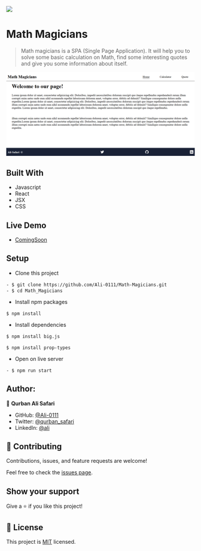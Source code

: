 [![](https://img.shields.io/badge/Microverse-blueviolet)](https://www.microverse.org/?grsf=04r25h)

# Math Magicians
> Math magicians is a SPA (Single Page Application). It will help you
to solve some basic calculation on Math, find some interesting quotes and give you some information about itself.

![image](./Calculator.gif)


## Built With
- Javascript
- React
- JSX
- CSS

## Live Demo

- [ComingSoon]()

## Setup
- Clone this project
```
- $ git clone https://github.com/Ali-0111/Math-Magicians.git
- $ cd Math_Magicians
```
- Install npm packages
```
$ npm install
```
- Install dependencies
```
$ npm install big.js
```

```
$ npm install prop-types
```

- Open on live server

```
- $ npm run start
```

## Author:

👤 **Qurban Ali Safari**
- GitHub: [@Ali-0111](https://github.com/Ali-0111)
- Twitter: [@qurban_safari](https://twitter.com/qurban_safari)
- LinkedIn: [@ali](https://www.linkedin.com/in/ali-safari-695214202/)

## 🤝 Contributing

Contributions, issues, and feature requests are welcome!

Feel free to check the [issues page](../../issues/).

## Show your support

Give a ⭐️ if you like this project!

## 📝 License

This project is [MIT](./LICENSE) licensed.